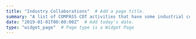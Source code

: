 ```yaml
---
title: "Industry Collaborations"  # Add a page title.
summary: "A list of COMPASS CDT activities that have some industrial component."  # Add a page description.
date: "2019-01-01T00:00:00Z"  # Add today's date.
type: "widget_page"  # Page type is a Widget Page
---
```

